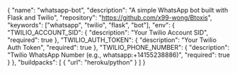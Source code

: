 {
  "name": "whatsapp-bot",
  "description": "A simple WhatsApp bot built with Flask and Twilio",
  "repository": "https://github.com/x99-wong/Btoxis",
  "keywords": ["whatsapp", "twilio", "flask", "bot"],
  "env": {
    "TWILIO_ACCOUNT_SID": {
      "description": "Your Twilio Account SID",
      "required": true
    },
    "TWILIO_AUTH_TOKEN": {
      "description": "Your Twilio Auth Token",
      "required": true
    },
    "TWILIO_PHONE_NUMBER": {
      "description": "Twilio WhatsApp Number (e.g., whatsapp:+14155238886)",
      "required": true
    }
  },
  "buildpacks": [
    {
      "url": "heroku/python"
    }
  ]
}
